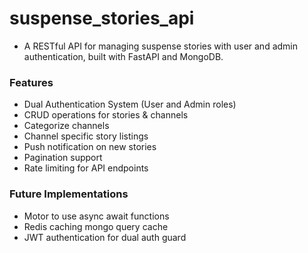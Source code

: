 # suspense_stories_api

- A RESTful API for managing suspense stories with user and admin authentication, built with FastAPI and MongoDB.  

### Features 

- Dual Authentication System (User and Admin roles)
- CRUD operations for stories &amp; channels
- Categorize channels
- Channel specific story listings
- Push notification on new stories
- Pagination support 
- Rate limiting for API endpoints

### Future Implementations

- Motor to use async await functions
- Redis caching mongo query cache
- JWT authentication for dual auth guard
